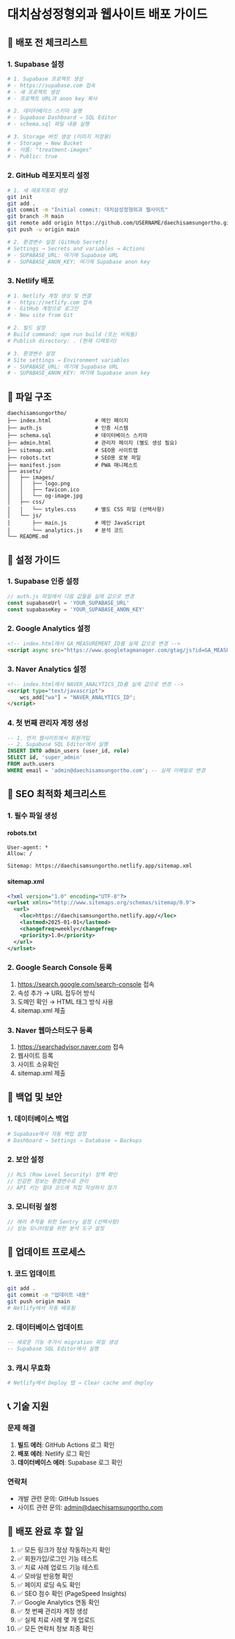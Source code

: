 # 대치삼성정형외과 웹사이트 배포 가이드

## 🚀 배포 전 체크리스트

### 1. Supabase 설정
```bash
# 1. Supabase 프로젝트 생성
# - https://supabase.com 접속
# - 새 프로젝트 생성
# - 프로젝트 URL과 anon key 복사

# 2. 데이터베이스 스키마 실행
# - Supabase Dashboard → SQL Editor
# - schema.sql 파일 내용 실행

# 3. Storage 버킷 생성 (이미지 저장용)
# - Storage → New Bucket
# - 이름: "treatment-images"
# - Public: true
```

### 2. GitHub 레포지토리 설정
```bash
# 1. 새 레포지토리 생성
git init
git add .
git commit -m "Initial commit: 대치삼성정형외과 웹사이트"
git branch -M main
git remote add origin https://github.com/USERNAME/daechisamsungortho.git
git push -u origin main

# 2. 환경변수 설정 (GitHub Secrets)
# Settings → Secrets and variables → Actions
# - SUPABASE_URL: 여기에 Supabase URL
# - SUPABASE_ANON_KEY: 여기에 Supabase anon key
```

### 3. Netlify 배포
```bash
# 1. Netlify 계정 생성 및 연결
# - https://netlify.com 접속
# - GitHub 계정으로 로그인
# - New site from Git

# 2. 빌드 설정
# Build command: npm run build (또는 비워둠)
# Publish directory: . (현재 디렉토리)

# 3. 환경변수 설정
# Site settings → Environment variables
# - SUPABASE_URL: 여기에 Supabase URL
# - SUPABASE_ANON_KEY: 여기에 Supabase anon key
```

## 📁 파일 구조
```
daechisamsungortho/
├── index.html              # 메인 페이지
├── auth.js                 # 인증 시스템
├── schema.sql              # 데이터베이스 스키마
├── admin.html              # 관리자 페이지 (별도 생성 필요)
├── sitemap.xml             # SEO용 사이트맵
├── robots.txt              # SEO용 로봇 파일
├── manifest.json           # PWA 매니페스트
├── assets/
│   ├── images/
│   │   ├── logo.png
│   │   ├── favicon.ico
│   │   └── og-image.jpg
│   ├── css/
│   │   └── styles.css      # 별도 CSS 파일 (선택사항)
│   └── js/
│       ├── main.js         # 메인 JavaScript
│       └── analytics.js    # 분석 코드
└── README.md
```

## 🔧 설정 가이드

### 1. Supabase 인증 설정
```javascript
// auth.js 파일에서 다음 값들을 실제 값으로 변경
const supabaseUrl = 'YOUR_SUPABASE_URL'
const supabaseKey = 'YOUR_SUPABASE_ANON_KEY'
```

### 2. Google Analytics 설정
```html
<!-- index.html에서 GA_MEASUREMENT_ID를 실제 값으로 변경 -->
<script async src="https://www.googletagmanager.com/gtag/js?id=GA_MEASUREMENT_ID"></script>
```

### 3. Naver Analytics 설정
```html
<!-- index.html에서 NAVER_ANALYTICS_ID를 실제 값으로 변경 -->
<script type="text/javascript">
    wcs_add["wa"] = "NAVER_ANALYTICS_ID";
</script>
```

### 4. 첫 번째 관리자 계정 생성
```sql
-- 1. 먼저 웹사이트에서 회원가입
-- 2. Supabase SQL Editor에서 실행
INSERT INTO admin_users (user_id, role) 
SELECT id, 'super_admin' 
FROM auth.users 
WHERE email = 'admin@daechisamsungortho.com'; -- 실제 이메일로 변경
```

## 🎯 SEO 최적화 체크리스트

### 1. 필수 파일 생성

#### robots.txt
```
User-agent: *
Allow: /

Sitemap: https://daechisamsungortho.netlify.app/sitemap.xml
```

#### sitemap.xml
```xml
<?xml version="1.0" encoding="UTF-8"?>
<urlset xmlns="http://www.sitemaps.org/schemas/sitemap/0.9">
  <url>
    <loc>https://daechisamsungortho.netlify.app/</loc>
    <lastmod>2025-01-01</lastmod>
    <changefreq>weekly</changefreq>
    <priority>1.0</priority>
  </url>
</urlset>
```

### 2. Google Search Console 등록
1. https://search.google.com/search-console 접속
2. 속성 추가 → URL 접두어 방식
3. 도메인 확인 → HTML 태그 방식 사용
4. sitemap.xml 제출

### 3. Naver 웹마스터도구 등록
1. https://searchadvisor.naver.com 접속
2. 웹사이트 등록
3. 사이트 소유확인
4. sitemap.xml 제출

## 💾 백업 및 보안

### 1. 데이터베이스 백업
```bash
# Supabase에서 자동 백업 설정
# Dashboard → Settings → Database → Backups
```

### 2. 보안 설정
```javascript
// RLS (Row Level Security) 정책 확인
// 민감한 정보는 환경변수로 관리
// API 키는 절대 코드에 직접 작성하지 않기
```

### 3. 모니터링 설정
```javascript
// 에러 추적을 위한 Sentry 설정 (선택사항)
// 성능 모니터링을 위한 분석 도구 설정
```

## 🔄 업데이트 프로세스

### 1. 코드 업데이트
```bash
git add .
git commit -m "업데이트 내용"
git push origin main
# Netlify에서 자동 배포됨
```

### 2. 데이터베이스 업데이트
```sql
-- 새로운 기능 추가시 migration 파일 생성
-- Supabase SQL Editor에서 실행
```

### 3. 캐시 무효화
```bash
# Netlify에서 Deploy 탭 → Clear cache and deploy
```

## 📞 기술 지원

### 문제 해결
1. **빌드 에러**: GitHub Actions 로그 확인
2. **배포 에러**: Netlify 로그 확인  
3. **데이터베이스 에러**: Supabase 로그 확인

### 연락처
- 개발 관련 문의: GitHub Issues
- 사이트 관련 문의: admin@daechisamsungortho.com

## 🎉 배포 완료 후 할 일

1. ✅ 모든 링크가 정상 작동하는지 확인
2. ✅ 회원가입/로그인 기능 테스트
3. ✅ 치료 사례 업로드 기능 테스트
4. ✅ 모바일 반응형 확인
5. ✅ 페이지 로딩 속도 확인
6. ✅ SEO 점수 확인 (PageSpeed Insights)
7. ✅ Google Analytics 연동 확인
8. ✅ 첫 번째 관리자 계정 생성
9. ✅ 실제 치료 사례 몇 개 업로드
10. ✅ 모든 연락처 정보 최종 확인